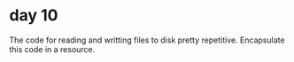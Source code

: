 # day 10

The code for reading and writting files to disk pretty repetitive. Encapsulate this code in a resource.
